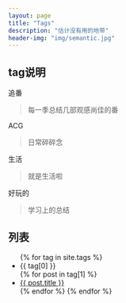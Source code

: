 ```yaml
---
layout: page
title: "Tags"
description: "估计没有用的地带"  
header-img: "img/semantic.jpg"  
---
```

## tag说明
追番
> 每一季总结几部观感尚佳的番

ACG
> 日常碎碎念

生活
> 就是生活啦

好玩的
> 学习上的总结



## 列表


<!--<div id='tag_cloud'>
{% for tag in site.tags %}
<a href="#{{ tag[0] }}" title="{{ tag[0] }}" rel="{{ tag[1].size }}">{{ tag[0] }}</a>
{% endfor %}
</div>-->

<ul class="listing">
{% for tag in site.tags %}
  <li class="listing-seperator" id="{{ tag[0] }}">{{ tag[0] }}</li>
{% for post in tag[1] %}
  <li class="listing-item">
<!--  <time datetime="{{ post.date | date:"%Y-%m-%d" }}">{{ post.date | date:"%Y-%m-%d" }}</time>-->
  <a href="{{ post.url }}" title="{{ post.title }}">{{ post.title }}</a>
  </li>
{% endfor %}
{% endfor %}
</ul>

<script src="/media/js/jquery.tagcloud.js" type="text/javascript" charset="utf-8"></script> 
<script language="javascript">
$.fn.tagcloud.defaults = {
    size: {start: 1, end: 1, unit: 'em'},
      color: {start: '#f8e0e6', end: '#ff3333'}
};

$(function () {
    $('#tag_cloud a').tagcloud();
});
</script>
